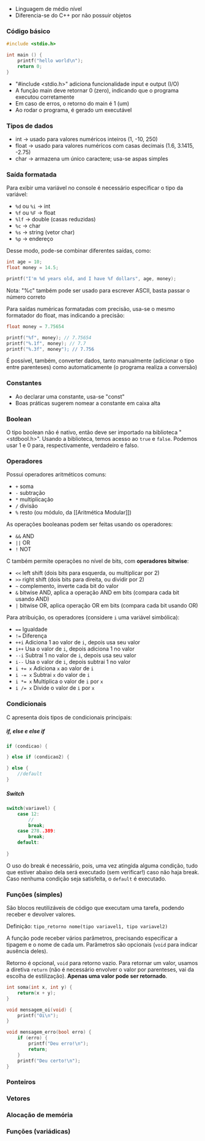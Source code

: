 - Linguagem de médio nível
- Diferencia-se do C++ por não possuir objetos 

### Código básico
```c
#include <stdio.h>

int main () {
	printf("hello world\n");
	return 0;
}
```

- "#include <stdio.h>" adiciona funcionalidade input e output (I/O)
- A função main deve retornar 0 (zero), indicando que o programa executou corretamente
- Em caso de erros, o retorno do main é 1 (um)
- Ao rodar o programa, é gerado um executável

### Tipos de dados
- int -> usado para valores numéricos inteiros (1, -10, 250)
- float -> usado para valores numéricos com casas decimais (1.6, 3.1415, -2.75)
- char -> armazena um único caractere; usa-se aspas simples 

### Saída formatada
Para exibir uma variável no console é necessário especificar o tipo da variável:
- `%d` ou `%i` -> int
- `%f` ou `%F` -> float
- `%lf` -> double (casas reduzidas)
- `%c` -> char
- `%s` -> string (vetor char)
- `%p` -> endereço

Desse modo, pode-se combinar diferentes saídas, como:
```c
int age = 10;
float money = 14.5;

printf("I'm %d years old, and I have %f dollars", age, money);
```

Nota: "%c" também pode ser usado para escrever ASCII, basta passar o número correto

Para saídas numéricas formatadas com precisão, usa-se o mesmo formatador do float, mas indicando a precisão:
```c
float money = 7.75654

printf("%f", money); // 7.75654
printf("%.1f", money); // 7.7
printf("%.3f", money"); // 7.756
```

É possível, também, converter dados, tanto manualmente (adicionar o tipo entre parenteses) como automaticamente (o programa realiza a conversão)

### Constantes
- Ao declarar uma constante, usa-se "const"
- Boas práticas sugerem nomear a constante em caixa alta 

### Boolean
O tipo boolean não é nativo, então deve ser importado na biblioteca "<stdbool.h>".
Usando a biblioteca, temos acesso ao `true` e `false`.
Podemos usar 1 e 0 para, respectivamente, verdadeiro e falso.

### Operadores
Possui operadores aritméticos comuns:
- `+` soma
- `-` subtração
- `*` multiplicação
- `/` divisão
- `%` resto (ou módulo, da [[Aritmética Modular]])

As operações booleanas podem ser feitas usando os operadores:
- `&&` AND
- `||` OR
- `!` NOT

C também permite operações no nível de bits, com **operadores bitwise**:
- `<<` left shift (dois bits para esquerda, ou multiplicar por 2)
- `>>` right shift (dois bits para direita, ou dividir por 2)
- `~` complemento, inverte cada bit do valor
- `&` bitwise AND, aplica a operação AND em bits (compara cada bit usando AND)
- `|` bitwise OR, aplica operação OR em bits (compara cada bit usando OR)

Para atribuição, os operadores (considere `i` uma variável simbólica):
- `==` Igualdade
- `!=` Diferença
- `++i` Adiciona 1 ao valor de `i`, depois usa seu valor
- `i++` Usa o valor de `i`, depois adiciona 1 no valor
- `--i` Subtrai 1 no valor de `i`, depois usa seu valor
- `i--` Usa o valor de `i`, depois subtrai 1 no valor
- `i += x` Adiciona `x` ao valor de `i`
- `i -= x` Subtrai `x` do valor de `i`
- `i *= x` Multiplica o valor de `i` por `x`
- `i /= x` Divide o valor de `i` por `x`

### Condicionais
C apresenta dois tipos de condicionais principais:

##### if, else e else if
```c
if (condicao) {

} else if (condicao2) {

} else {
	//default
}
```

##### Switch 
```c
switch(variavel) {
	case 12:
		//
		break;
	case 278..389:
		break;
	default:
		
}
```
O uso do break é necessário, pois, uma vez atingida alguma condição, tudo que estiver abaixo dela será executado (sem verificar!) caso não haja break.
Caso nenhuma condição seja satisfeita, o `default` é executado.


### Funções (simples)
São blocos reutilizáveis de código que executam uma tarefa, podendo receber e devolver valores.

Definição: `tipo_retorno nome(tipo variavel1, tipo variavel2)`

A função pode receber vários parâmetros, precisando especificar a tipagem e o nome de cada um. Parâmetros são opcionais (`void` para indicar ausência deles).

Retorno é opcional, `void` para retorno vazio. Para retornar um valor, usamos a diretiva `return` (não é necessário envolver o valor por parenteses, vai da escolha de estilização).
**Apenas uma valor pode ser retornado**.

```c
int soma(int x, int y) {
	return(x + y);
}
```

```c
void mensagem_oi(void) {
	printf("Oi\n");
}
```

```c
void mensagem_erro(bool erro) {
	if (erro) {
		printf("Deu erro!\n");
		return;
	}
	printf("Deu certo!\n");
}
```

### Ponteiros


### Vetores


### Alocação de memória


###  Funções (variádicas)
